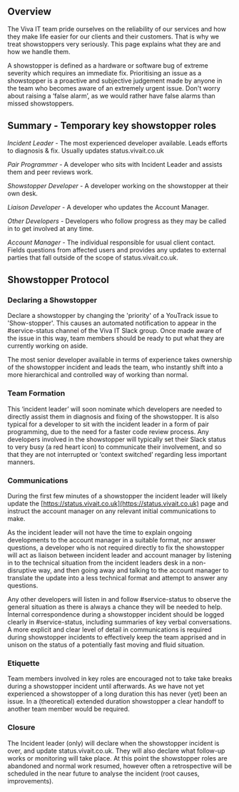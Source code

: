 ## Overview

The Viva IT team pride ourselves on the reliability of our services and how they make life easier for our clients and their customers. That is why we treat showstoppers very seriously. This page explains what they are and how we handle them.

A showstopper is defined as a hardware or software bug of extreme severity which requires an immediate fix. Prioritising an issue as a showstopper is a proactive and subjective judgement made by anyone in the team who becomes aware of an extremely urgent issue. Don't worry about raising a ‘false alarm’, as we would rather have false alarms than missed showstoppers.

## Summary - Temporary key showstopper roles

*Incident Leader* - The most experienced developer available. Leads efforts to diagnosis & fix. Usually updates status.vivait.co.uk

*Pair Programmer* - A developer who sits with Incident Leader and assists them and peer reviews work.

*Showstopper Developer* - A developer working on the showstopper at their own desk.

*Liaison Developer* - A developer who updates the Account Manager.

*Other Developers* - Developers who follow progress as they may be called in to get involved at any time.

*Account Manager* - The individual responsible for usual client contact. Fields questions from affected users and provides any updates to external parties that fall outside of the scope of status.vivait.co.uk.

## Showstopper Protocol

### Declaring a Showstopper

Declare a showstopper by changing the 'priority' of a YouTrack issue to 'Show-stopper'. This causes an automated notification to appear in the #service-status channel of the Viva IT Slack group. Once made aware of the issue in this way, team members should be ready to put what they are currently working on aside.

The most senior developer available in terms of experience takes ownership of the showstopper incident and leads the team, who instantly shift into a more hierarchical and controlled way of working than normal. 

### Team Formation

This ‘incident leader’ will soon nominate which developers are needed to directly assist them in diagnosis and fixing of the showstopper. It is also typical for a developer to sit with the incident leader in a form of pair programming, due to the need for a faster code review process. Any developers involved in the showstopper will typically set their Slack status to very busy (a red heart icon) to communicate their involvement, and so that they are not interrupted or ‘context switched’ regarding less important manners.

### Communications

During the first few minutes of a showstopper the incident leader will likely update the [https://status.vivait.co.uk](https://status.vivait.co.uk) page and instruct the account manager on any relevant initial communications to make.

As the incident leader will not have the time to explain ongoing developments to the account manager in a suitable format, nor answer questions, a developer who is not required directly to fix the showstopper will act as liaison between incident leader and account manager by listening in to the technical situation from the incident leaders desk in a non-disruptive way, and then going away and talking to the account manager to translate the update into a less technical format and attempt to answer any questions. 

Any other developers will listen in and follow #service-status to observe the general situation as there is always a chance they will be needed to help. Internal correspondence during a showstopper incident should be logged clearly in #service-status, including summaries of key verbal conversations. A more explicit and clear level of detail in communications is required during showstopper incidents to effectively keep the team apprised and in unison on the status of a potentially fast moving and fluid situation.

### Etiquette

Team members involved in key roles are encouraged not to take take breaks during a showstopper incident until afterwards. As we have not yet experienced a showstopper of a long duration this has never (yet) been an issue. In a (theoretical) extended duration showstopper a clear handoff to another team member would be required. 

### Closure

The Incident leader (only) will declare when the showstopper incident is over, and update status.vivait.co.uk. They will also declare what follow-up works or monitoring will take place. At this point the showstopper roles are abandoned and normal work resumed, however often a retrospective will be scheduled in the near future to analyse the incident (root causes, improvements).
